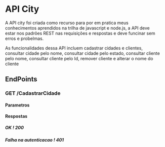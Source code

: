 # API City 
A API city foi criada como recurso para por em pratica meus conhecimentos aprendidos na trilha de javascript e node.js, a API deve estar nos padrões REST nas requisições e respostas e deve funcinar sem erros e probelmas.

As funcionalidades dessa API incluem cadastrar cidades e clientes, consultar cidade pelo nome, consultar cidade pelo estado, consultar cliente pelo nome, consultar cliente pelo Id, remover cliente e alterar o nome do cliente

## EndPoints

### GET /CadastrarCidade


#### Parametros


#### Respostas

##### OK ! 200

##### Falha na autenticacao ! 401
